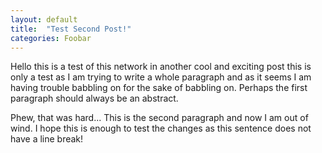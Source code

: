 ```yaml
---
layout: default
title:  "Test Second Post!"
categories: Foobar 
---
```


Hello this is a test of this network in another cool and exciting post this is only a test as I am trying to write a whole paragraph and as it seems I am having trouble babbling on for the sake of babbling on. Perhaps the first paragraph should always be an abstract.

Phew, that was hard... This is the second paragraph and now I am out of wind. I hope this is enough to test the changes as this sentence does not have a line break!

